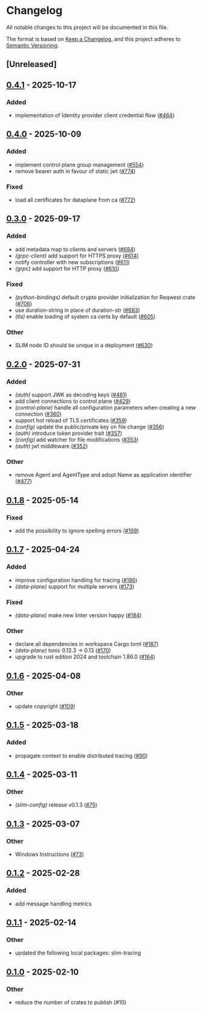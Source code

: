 # Changelog

All notable changes to this project will be documented in this file.

The format is based on [Keep a Changelog](https://keepachangelog.com/en/1.0.0/),
and this project adheres to [Semantic Versioning](https://semver.org/spec/v2.0.0.html).

## [Unreleased]

## [0.4.1](https://github.com/agntcy/slim/compare/slim-config-v0.4.0...slim-config-v0.4.1) - 2025-10-17

### Added

- implementation of Identity provider client credential flow ([#464](https://github.com/agntcy/slim/pull/464))

## [0.4.0](https://github.com/agntcy/slim/compare/slim-config-v0.3.0...slim-config-v0.4.0) - 2025-10-09

### Added

- implement control plane group management ([#554](https://github.com/agntcy/slim/pull/554))
- remove bearer auth in favour of static jwt ([#774](https://github.com/agntcy/slim/pull/774))

### Fixed

- load all certificates for dataplane from ca ([#772](https://github.com/agntcy/slim/pull/772))

## [0.3.0](https://github.com/agntcy/slim/compare/slim-config-v0.2.0...slim-config-v0.3.0) - 2025-09-17

### Added

- add metadata map to clients and servers ([#684](https://github.com/agntcy/slim/pull/684))
- *(grpc-client)* add support for HTTPS proxy ([#614](https://github.com/agntcy/slim/pull/614))
- notify controller with new subscriptions ([#611](https://github.com/agntcy/slim/pull/611))
- *(grpc)* add support for HTTP proxy ([#610](https://github.com/agntcy/slim/pull/610))

### Fixed

- *(python-bindings)* default crypto provider initialization for Reqwest crate ([#706](https://github.com/agntcy/slim/pull/706))
- use duration-string in place of duration-str ([#683](https://github.com/agntcy/slim/pull/683))
- *(tls)* enable loading of system ca certs by default ([#605](https://github.com/agntcy/slim/pull/605))

### Other

- SLIM node ID should be unique in a deployment ([#630](https://github.com/agntcy/slim/pull/630))

## [0.2.0](https://github.com/agntcy/slim/compare/slim-config-v0.1.8...slim-config-v0.2.0) - 2025-07-31

### Added

- *(auth)* support JWK as decoding keys ([#461](https://github.com/agntcy/slim/pull/461))
- add client connections to control plane ([#429](https://github.com/agntcy/slim/pull/429))
- *(control-plane)* handle all configuration parameters when creating a new connection ([#360](https://github.com/agntcy/slim/pull/360))
- support hot reload of TLS certificates ([#359](https://github.com/agntcy/slim/pull/359))
- *(config)* update the public/private key on file change ([#356](https://github.com/agntcy/slim/pull/356))
- *(auth)* introduce token provider trait ([#357](https://github.com/agntcy/slim/pull/357))
- *(config)* add watcher for file modifications ([#353](https://github.com/agntcy/slim/pull/353))
- *(auth)* jwt middleware ([#352](https://github.com/agntcy/slim/pull/352))

### Other

- remove Agent and AgentType and adopt Name as application identifier ([#477](https://github.com/agntcy/slim/pull/477))

## [0.1.8](https://github.com/agntcy/slim/compare/slim-config-v0.1.7...slim-config-v0.1.8) - 2025-05-14

### Fixed

- add the possibility to ignore spelling errors ([#199](https://github.com/agntcy/slim/pull/199))

## [0.1.7](https://github.com/agntcy/slim/compare/slim-config-v0.1.6...slim-config-v0.1.7) - 2025-04-24

### Added

- improve configuration handling for tracing ([#186](https://github.com/agntcy/slim/pull/186))
- *(data-plane)* support for multiple servers ([#173](https://github.com/agntcy/slim/pull/173))

### Fixed

- *(data-plane)* make new linter version happy ([#184](https://github.com/agntcy/slim/pull/184))

### Other

- declare all dependencies in workspace Cargo.toml ([#187](https://github.com/agntcy/slim/pull/187))
- *(data-plane)* tonic 0.12.3 -> 0.13 ([#170](https://github.com/agntcy/slim/pull/170))
- upgrade to rust edition 2024 and toolchain 1.86.0 ([#164](https://github.com/agntcy/slim/pull/164))

## [0.1.6](https://github.com/agntcy/slim/compare/slim-config-v0.1.5...slim-config-v0.1.6) - 2025-04-08

### Other

- update copyright ([#109](https://github.com/agntcy/slim/pull/109))

## [0.1.5](https://github.com/agntcy/slim/compare/slim-config-v0.1.4...slim-config-v0.1.5) - 2025-03-18

### Added

- propagate context to enable distributed tracing ([#90](https://github.com/agntcy/slim/pull/90))

## [0.1.4](https://github.com/agntcy/slim/compare/slim-config-v0.1.3...slim-config-v0.1.4) - 2025-03-11

### Other

- *(slim-config)* release v0.1.3 ([#75](https://github.com/agntcy/slim/pull/75))

## [0.1.3](https://github.com/agntcy/slim/compare/slim-config-v0.1.2...slim-config-v0.1.3) - 2025-03-07

### Other

- Windows Instructions ([#73](https://github.com/agntcy/slim/pull/73))

## [0.1.2](https://github.com/agntcy/slim/compare/slim-config-v0.1.1...slim-config-v0.1.2) - 2025-02-28

### Added

- add message handling metrics

## [0.1.1](https://github.com/agntcy/slim/compare/slim-config-v0.1.0...slim-config-v0.1.1) - 2025-02-14

### Other

- updated the following local packages: slim-tracing

## [0.1.0](https://github.com/agntcy/slim/releases/tag/slim-config-v0.1.0) - 2025-02-10

### Other

- reduce the number of crates to publish (#10)
